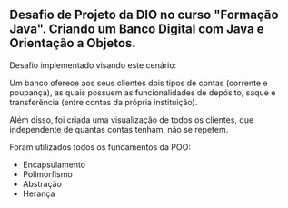 ## Desafio de Projeto da DIO no curso "Formação Java". Criando um Banco Digital com Java e Orientação a Objetos.
Desafio implementado visando este cenário: 

Um banco oferece aos seus clientes dois tipos de contas (corrente e poupança), as quais possuem as funcionalidades de depósito, saque e transferência (entre contas da própria instituição).

Além disso, foi criada uma visualização de todos os clientes, que independente de quantas contas tenham, não se repetem.

Foram utilizados todos os fundamentos da POO:

- Encapsulamento
- Polimorfismo
- Abstração
- Herança
